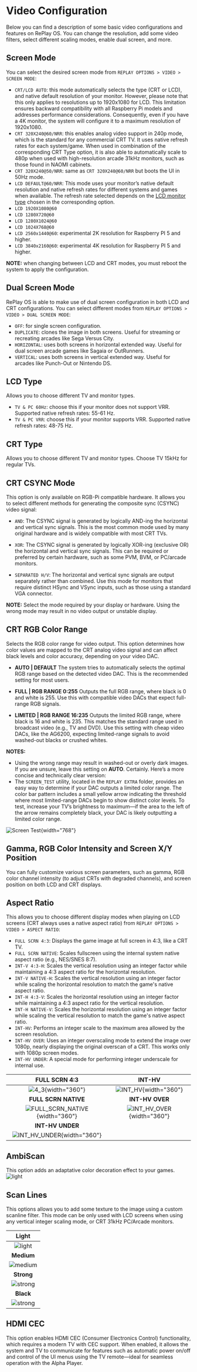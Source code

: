 # Video Configuration

Below you can find a description of some basic video configurations and features on RePlay OS. You can change the resolution, add some video filters, select different scaling modes, enable dual screen, and more.

## Screen Mode

You can select the desired screen mode from `REPLAY OPTIONS > VIDEO > SCREEN MODE`:

* `CRT/LCD AUTO`: this mode automatically selects the type (CRT or LCD), and native default resolution of your monitor. However, please note that this only applies to resolutions up to 1920x1080 for LCD. This limitation ensures backward compatibility with all Raspberry Pi models and addresses performance considerations. Consequently, even if you have a 4K monitor, the system will configure it to a maximum resolution of 1920x1080.
* `CRT 320X240@60/NRR`: this enables analog video support in 240p mode, which is the standard for any commercial CRT TV. It uses native refresh rates for each system/game. When used in combination of the corresponding CRT Type option, it is also able to automatically scale to 480p when used with high-resolution arcade 31kHz monitors, such as those found in NAOMI cabinets.
* `CRT 320X240@50/NRR`: same as `CRT 320X240@60/NRR` but boots the UI in 50Hz mode.
* `LCD DEFAULT@60/NRR`: This mode uses your monitor’s native default resolution and native refresh rates for different systems and games when available. The refresh rate selected depends on the [LCD monitor type](#lcd-type) chosen in the corresponding option.
* `LCD 1920X1080@60`
* `LCD 1280X720@60`
* `LCD 1280X1024@60`
* `LCD 1024X768@60`
* `LCD 2560x1440@60`: experimental 2K resolution for Raspberry PI 5 and higher.
* `LCD 3840x2160@60`: experimental 4K resolution for Raspberry PI 5 and higher.

**NOTE:** when changing between LCD and CRT modes, you must reboot the system to apply the configuration.

## Dual Screen Mode

RePlay OS is able to make use of dual screen configuration in both LCD and CRT configurations. You can select different modes from `REPLAY OPTIONS > VIDEO > DUAL SCREEN MODE`:

* `OFF`: for single screen configuration.
* `DUPLICATE`: clones the image in both screens. Useful for streaming or recreating arcades like Sega Versus City. 
* `HORIZONTAL`: uses both screens in horizontal extended way. Useful for dual screen arcade games like Sagaia or OutRunners.
* `VERTICAL`: uses both screens in vertical extended way. Useful for arcades like Punch-Out or Nintendo DS.

## LCD Type

Allows you to choose different TV and monitor types.

* `TV & PC 60Hz`: choose this if your monitor does not support VRR. Supported native refresh rates: 55-61 Hz.
* `TV & PC VRR`: choose this if your monitor supports VRR. Supported native refresh rates: 48-75 Hz.

## CRT Type

Allows you to choose different TV and monitor types. Choose TV 15kHz for regular TVs.

## CRT CSYNC Mode

This option is only available on RGB-Pi compatible hardware. It allows you to select different methods for generating the composite sync (CSYNC) video signal:

* `AND`:
The CSYNC signal is generated by logically AND-ing the horizontal and vertical sync signals. This is the most common mode used by many original hardware and is widely compatible with most CRT TVs.

* `XOR`:
The CSYNC signal is generated by logically XOR-ing (exclusive OR) the horizontal and vertical sync signals. This can be required or preferred by certain hardware, such as some PVM, BVM, or PC/arcade monitors.

* `SEPARATED H/V`:
The horizontal and vertical sync signals are output separately rather than combined. Use this mode for monitors that require distinct HSync and VSync inputs, such as those using a standard VGA connector.

**NOTE:** Select the mode required by your display or hardware. Using the wrong mode may result in no video output or unstable display.

## CRT RGB Color Range

Selects the RGB color range for video output. This option determines how color values are mapped to the CRT analog video signal and can affect black levels and color accuracy, depending on your video DAC.

* **AUTO | DEFAULT**
The system tries to automatically selects the optimal RGB range based on the detected video DAC. This is the recommended setting for most users.

* **FULL | RGB RANGE 0:255**
Outputs the full RGB range, where black is 0 and white is 255. Use this with compatible video DACs that expect full-range RGB signals.

* **LIMITED | RGB RANGE 16:235**
Outputs the limited RGB range, where black is 16 and white is 235. This matches the standard range used in broadcast video (e.g., TV and DVD). Use this setting with cheap video DACs, like the AG6200, expecting limited-range signals to avoid washed-out blacks or crushed whites.

**NOTES:**

* Using the wrong range may result in washed-out or overly dark images. If you are unsure, leave this setting on **AUTO**.
Certainly. Here’s a more concise and technically clear version:
* The `SCREEN_TEST` utility, located in the `REPLAY EXTRA` folder, provides an easy way to determine if your DAC outputs a limited color range. The color bar pattern includes a small yellow arrow indicating the threshold where most limited-range DACs begin to show distinct color levels. To test, increase your TV’s brightness to maximum—if the area to the left of the arrow remains completely black, your DAC is likely outputting a limited color range.

![Screen Test](img/grid_60.png){width="768"}

## Gamma, RGB Color Intensity and Screen X/Y Position

You can fully customize various screen parameters, such as gamma, RGB color channel intensity (to adjust CRTs with degraded channels), and screen position on both LCD and CRT displays.

## Aspect Ratio

This allows you to choose different display modes when playing on LCD screens (CRT always uses a native aspect ratio) from `REPLAY OPTIONS > VIDEO > ASPECT RATIO`:

* `FULL SCRN 4:3`: Displays the game image at full screen in 4:3, like a CRT TV.
* `FULL SCRN NATIVE`: Scales fullscreen using the internal system native aspect ratio (e.g., NES/SNES 8:7).
* `INT-V 4:3-H`: Scales the vertical resolution using an integer factor while maintaining a 4:3 aspect ratio for the horizontal resolution.
* `INT-V NATIVE-H`: Scales the vertical resolution using an integer factor while scaling the horizontal resolution to match the game's native aspect ratio.
* `INT-H 4:3-V`: Scales the horizontal resolution using an integer factor while maintaining a 4:3 aspect ratio for the vertical resolution.
* `INT-H NATIVE-V`: Scales the horizontal resolution using an integer factor while scaling the vertical resolution to match the game's native aspect ratio.
* `INT-HV`: Performs an integer scale to the maximum area allowed by the screen resolution.
* `INT-HV OVER`: Uses an integer overscaling mode to extend the image over 1080p, nearly displaying the original overscan of a CRT. This works only with 1080p screen modes.
* `INT-HV UNDER`: A special mode for performing integer underscale for internal use.

| **FULL SCRN 4:3** | **INT-HV** |
|:----------------------------------:|:------------------:|
| ![4_3](img/4_3.png){width="360"} | ![INT_HV](img/pixel_perfect.png){width="360"} |
| **FULL SCRN NATIVE** | **INT-HV OVER** |
| ![FULL_SCRN_NATIVE](img/system_native.png){width="360"} | ![INT_HV_OVER](img/overscaled.png){width="360"} |
| **INT-HV UNDER** | |
| ![INT_HV_UNDER](img/underscaled.png){width="360"} ||

## AmbiScan

This option adds an adaptative color decoration effect to your games.
![light](img/ambiscan.gif)

## Scan Lines

This options allows you to add some texture to the image using a custom scanline filter. This mode can be only used with LCD screens when using any vertical integer scaling mode, or CRT 31kHz PC/Arcade monitors.

| **Light** |
|:----------------------------------:|
| ![light](img/scanline_light.png) |
| **Medium** |
| ![medium](img/scanline_medium.png) |
| **Strong** |
| ![strong](img/scanline_strong.png) |
| **Black** |
| ![strong](img/scanline_black.png) |

## HDMI CEC

This option enables HDMI CEC (Consumer Electronics Control) functionality, which requires a modern TV with CEC support. When enabled, it allows the system and TV to communicate for features such as automatic power on/off and control of the UI menus using the TV remote—ideal for seamless operation with the Alpha Player.